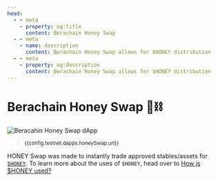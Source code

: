```yaml
---
head:
  - - meta
    - property: og:title
      content: Berachain Honey Swap
  - - meta
    - name: description
      content: Berachain Honey Swap allows for $HONEY distribution
  - - meta
    - property: og:description
      content: Berachain Honey Swap allows for $HONEY distribution
---
```


<script setup>
  import config from '@berachain/config/constants.json';
</script>

# Berachain Honey Swap 🐻⛓️

<a :href="config.testnet.dapps.honeySwap.url">

![Beracahin Honey Swap dApp](/assets/dapp-honeyswap.png)

</a>

> <small><a :href="config.testnet.dapps.honeySwap.url">{{config.testnet.dapps.honeySwap.url}}</a></small>

HONEY Swap was made to instantly trade approved stables/assets for [`$HONEY`](/learn/pol/tokens/honey). To learn more about the uses of `$HONEY`, head over to [How is $HONEY used?](/learn/pol/tokens/honey#how-is-honey-used)
